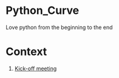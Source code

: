# Python_Curve
Love python from the beginning to the end

Context
==
1. [Kick-off meeting](https://github.com/testcara/Python_Curve/blob/kickoff/README.md)
